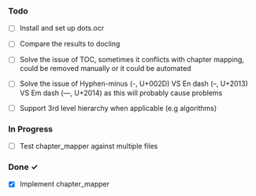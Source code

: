 ### Todo

- [ ] Install and set up dots.ocr
- [ ] Compare the results to docling
- [ ] Solve the issue of TOC, sometimes it conflicts with chapter mapping, could be removed manually or it could be automated
- [ ] Solve the issue of Hyphen-minus (-, U+002D) VS En dash (–, U+2013) VS Em dash (—, U+2014) as this will probably cause problems
- [ ] Support 3rd level hierarchy when applicable (e.g algorithms)


### In Progress

- [ ] Test chapter_mapper against multiple files

### Done ✓

- [x] Implement chapter_mapper